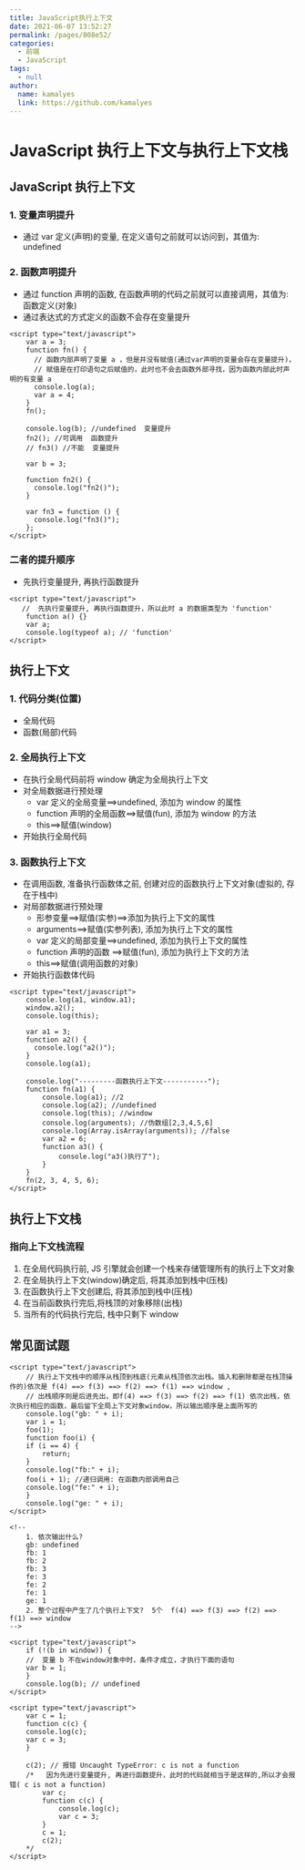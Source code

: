 ```yaml
---
title: JavaScript执行上下文
date: 2021-06-07 13:52:27
permalink: /pages/808e52/
categories: 
  - 前端
  - JavaScript
tags: 
  - null
author: 
  name: kamalyes
  link: https://github.com/kamalyes
---
```

# JavaScript 执行上下文与执行上下文栈

## JavaScript 执行上下文

### 1. 变量声明提升

- 通过 var 定义(声明)的变量, 在定义语句之前就可以访问到，其值为: undefined

### 2. 函数声明提升

- 通过 function 声明的函数, 在函数声明的代码之前就可以直接调用，其值为: 函数定义(对象)
- 通过表达式的方式定义的函数不会存在变量提升

```
<script type="text/javascript">
    var a = 3;
    function fn() {
      // 函数内部声明了变量 a ，但是并没有赋值(通过var声明的变量会存在变量提升)，
      // 赋值是在打印语句之后赋值的，此时也不会去函数外部寻找，因为函数内部此时声明的有变量 a
      console.log(a);
      var a = 4;
    }
    fn();

    console.log(b); //undefined  变量提升
    fn2(); //可调用  函数提升
    // fn3() //不能  变量提升

    var b = 3;

    function fn2() {
      console.log("fn2()");
    }

    var fn3 = function () {
      console.log("fn3()");
    };
</script>
```

### 二者的提升顺序

- 先执行变量提升, 再执行函数提升

```
<script type="text/javascript">
   //  先执行变量提升, 再执行函数提升，所以此时 a 的数据类型为 'function'
    function a() {}
    var a;
    console.log(typeof a); // 'function'
</script>
```

## 执行上下文

### 1. 代码分类(位置)

- 全局代码
- 函数(局部)代码

### 2. 全局执行上下文

- 在执行全局代码前将 window 确定为全局执行上下文
- 对全局数据进行预处理
  - var 定义的全局变量==>undefined, 添加为 window 的属性
  - function 声明的全局函数==>赋值(fun), 添加为 window 的方法
  - this==>赋值(window)
- 开始执行全局代码

### 3. 函数执行上下文

- 在调用函数, 准备执行函数体之前, 创建对应的函数执行上下文对象(虚拟的, 存在于栈中)
- 对局部数据进行预处理
  - 形参变量==>赋值(实参)==>添加为执行上下文的属性
  - arguments==>赋值(实参列表), 添加为执行上下文的属性
  - var 定义的局部变量==>undefined, 添加为执行上下文的属性
  - function 声明的函数 ==>赋值(fun), 添加为执行上下文的方法
  - this==>赋值(调用函数的对象)
- 开始执行函数体代码

```
<script type="text/javascript">
    console.log(a1, window.a1);
    window.a2();
    console.log(this);

    var a1 = 3;
    function a2() {
      console.log("a2()");
    }
    console.log(a1);

    console.log("---------函数执行上下文-----------");
    function fn(a1) {
        console.log(a1); //2
        console.log(a2); //undefined
        console.log(this); //window
        console.log(arguments); //伪数组[2,3,4,5,6]
        console.log(Array.isArray(arguments)); //false
        var a2 = 6;
        function a3() {
            console.log("a3()执行了");
        }
    }
    fn(2, 3, 4, 5, 6);
</script>
```

## 执行上下文栈

### 指向上下文栈流程

1. 在全局代码执行前, JS 引擎就会创建一个栈来存储管理所有的执行上下文对象
2. 在全局执行上下文(window)确定后, 将其添加到栈中(压栈)
3. 在函数执行上下文创建后, 将其添加到栈中(压栈)
4. 在当前函数执行完后,将栈顶的对象移除(出栈)
5. 当所有的代码执行完后, 栈中只剩下 window

## 常见面试题

```
<script type="text/javascript">
    // 执行上下文栈中的顺序从栈顶到栈底(元素从栈顶依次出栈。插入和删除都是在栈顶操作的)依次是 f(4) ==> f(3) ==> f(2) ==> f(1) ==> window ,
    // 出栈顺序则是后进先出，即f(4) ==> f(3) ==> f(2) ==> f(1) 依次出栈，依次执行相应的函数，最后留下全局上下文对象window，所以输出顺序是上面所写的
    console.log("gb: " + i);
    var i = 1;
    foo(1);
    function foo(i) {
    if (i == 4) {
        return;
    }
    console.log("fb:" + i);
    foo(i + 1); //递归调用: 在函数内部调用自己
    console.log("fe:" + i);
    }
    console.log("ge: " + i);
</script>

<!--
    1. 依次输出什么?
    gb: undefined
    fb: 1
    fb: 2
    fb: 3
    fe: 3
    fe: 2
    fe: 1
    ge: 1
    2. 整个过程中产生了几个执行上下文?  5个  f(4) ==> f(3) ==> f(2) ==> f(1) ==> window
-->
```

```
<script type="text/javascript">
    if (!(b in window)) {
    //  变量 b 不在window对象中时，条件才成立，才执行下面的语句
    var b = 1;
    }
    console.log(b); // undefined
</script>
```

```
<script type="text/javascript">
    var c = 1;
    function c(c) {
    console.log(c);
    var c = 3;
    }

    c(2); // 报错 Uncaught TypeError: c is not a function
    /*   因为先进行变量提升, 再进行函数提升，此时的代码就相当于是这样的,所以才会报错( c is not a function)
        var c;
        function c(c) {
            console.log(c);
            var c = 3;
        }
        c = 1;
        c(2);
    */
</script>
```
